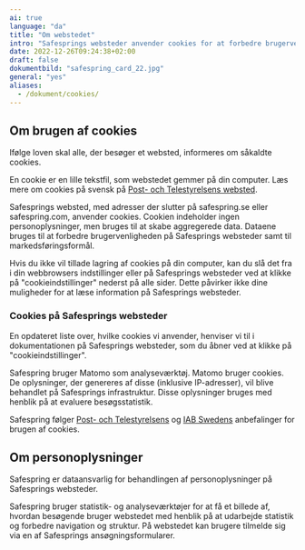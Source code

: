 ```yaml
---
ai: true
language: "da"
title: "Om webstedet"
intro: "Safesprings websteder anvender cookies for at forbedre brugervenligheden. Statistik- og analyseværktøjer anvendes til at forbedre webstedet."
date: 2022-12-26T09:24:38+02:00
draft: false
dokumentbild: "safespring_card_22.jpg"
general: "yes"
aliases:
  - /dokument/cookies/
---
```


## Om brugen af cookies

Ifølge loven skal alle, der besøger et websted, informeres om såkaldte cookies.

En cookie er en lille tekstfil, som webstedet gemmer på din computer. Læs mere om cookies på svensk på [Post- och Telestyrelsens websted](https://pts.se/internet-och-telefoni/kakor-cookies/ "Post- och Telestyrelsens webside om cookies").

Safesprings websted, med adresser der slutter på safespring.se eller safespring.com, anvender cookies. Cookien indeholder ingen personoplysninger, men bruges til at skabe aggregerede data. Dataene bruges til at forbedre brugervenligheden på Safesprings websteder samt til markedsføringsformål.

Hvis du ikke vil tillade lagring af cookies på din computer, kan du slå det fra i din webbrowsers indstillinger eller på Safesprings websteder ved at klikke på "cookieindstillinger" nederst på alle sider. Dette påvirker ikke dine muligheder for at læse information på Safesprings websteder.

### Cookies på Safesprings websteder

En opdateret liste over, hvilke cookies vi anvender, henviser vi til i dokumentationen på Safesprings websteder, som du åbner ved at klikke på "cookieindstillinger".

Safespring bruger Matomo som analyseværktøj. Matomo bruger cookies. De oplysninger, der genereres af disse (inklusive IP-adresser), vil blive behandlet på Safesprings infrastruktur. Disse oplysninger bruges med henblik på at evaluere besøgsstatistik.

Safespring følger [Post- och Telestyrelsens](https://pts.se/internet-och-telefoni/kakor-cookies/ "Post- och Telestyrelsens websted om cookies") og [IAB Swedens](https://iabsverige.se "IAB Swedens anbefalinger for brugen af cookies") anbefalinger for brugen af cookies.

## Om personoplysninger

Safespring er dataansvarlig for behandlingen af personoplysninger på Safesprings websteder.

Safespring bruger statistik- og analyseværktøjer for at få et billede af, hvordan besøgende bruger webstedet med henblik på at udarbejde statistik og forbedre navigation og struktur. På webstedet kan brugere tilmelde sig via en af Safesprings ansøgningsformularer.
